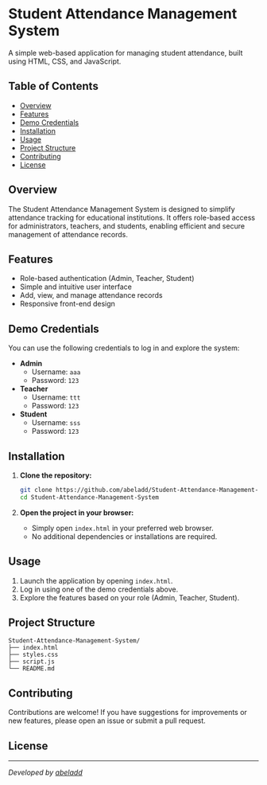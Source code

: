 # Student Attendance Management System

A simple web-based application for managing student attendance, built using HTML, CSS, and JavaScript.

## Table of Contents

- [Overview](#overview)
- [Features](#features)
- [Demo Credentials](#demo-credentials)
- [Installation](#installation)
- [Usage](#usage)
- [Project Structure](#project-structure)
- [Contributing](#contributing)
- [License](#license)

## Overview

The Student Attendance Management System is designed to simplify attendance tracking for educational institutions. It offers role-based access for administrators, teachers, and students, enabling efficient and secure management of attendance records.

## Features

- Role-based authentication (Admin, Teacher, Student)
- Simple and intuitive user interface
- Add, view, and manage attendance records
- Responsive front-end design

## Demo Credentials

You can use the following credentials to log in and explore the system:

- **Admin**
  - Username: `aaa`
  - Password: `123`
- **Teacher**
  - Username: `ttt`
  - Password: `123`
- **Student**
  - Username: `sss`
  - Password: `123`

## Installation

1. **Clone the repository:**
   ```bash
   git clone https://github.com/abeladd/Student-Attendance-Management-System.git
   cd Student-Attendance-Management-System
   ```

2. **Open the project in your browser:**
   - Simply open `index.html` in your preferred web browser.
   - No additional dependencies or installations are required.

## Usage

1. Launch the application by opening `index.html`.
2. Log in using one of the demo credentials above.
3. Explore the features based on your role (Admin, Teacher, Student).

## Project Structure

```
Student-Attendance-Management-System/
├── index.html
├── styles.css
├── script.js
└── README.md
```

## Contributing

Contributions are welcome! If you have suggestions for improvements or new features, please open an issue or submit a pull request.

## License

---

*Developed by [abeladd](https://github.com/abeladd)*
